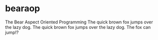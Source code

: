 # bearaop
The Bear Aspect Oriented Programming
The quick brown fox jumps over the lazy dog. The quick brown fox jumps over the lazy dog.
The fox can jump!?